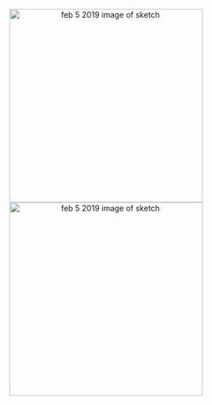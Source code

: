 
<p align="center">
  <img src="https://i.imgur.com/ENi6I7O.jpg" width="350" alt="feb 5 2019 image of sketch">

  <img src="../calendar00.jpg" width="350" alt="feb 5 2019 image of sketch">
</p>

